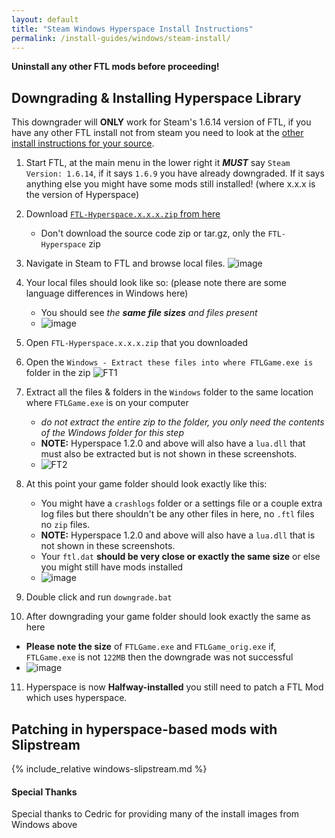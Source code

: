 ```yaml
---
layout: default
title: "Steam Windows Hyperspace Install Instructions"
permalink: /install-guides/windows/steam-install/
---
```


**Uninstall any other FTL mods before proceeding!**

## Downgrading & Installing Hyperspace Library

This downgrader will **ONLY** work for Steam's 1.6.14 version of FTL, if you have any other FTL install not from steam you need to look at the [other install instructions for your source](/install-guides/windows/).

1. Start FTL, at the main menu in the lower right it ***MUST*** say `Steam Version: 1.6.14`, if it says `1.6.9` you have already downgraded. If it says anything else you might have some mods still installed! (where x.x.x is the version of Hyperspace)
2. Download [`FTL-Hyperspace.x.x.x.zip` from here](https://github.com/FTL-Hyperspace/FTL-Hyperspace/releases/latest)
   - Don't download the source code zip or tar.gz, only the `FTL-Hyperspace` zip
3. Navigate in Steam to FTL and browse local files. ![image](https://user-images.githubusercontent.com/1423894/173640622-7c442fc2-89a2-418f-ba28-354568381263.png)
4. Your local files should look like so: (please note there are some language differences in Windows here)
   - You should see *the __same file sizes__ and files present*
   - ![image](https://user-images.githubusercontent.com/1423894/173657085-225a9560-411e-4a20-b707-b836ba36e551.png)

5. Open `FTL-Hyperspace.x.x.x.zip` that you downloaded
6. Open the `Windows - Extract these files into where FTLGame.exe is` folder in the zip ![FT1](https://user-images.githubusercontent.com/1423894/173667147-1cc5f424-7d9b-455b-a5db-83c2b9aba2a4.png)

7. Extract all the files & folders in the `Windows` folder to the same location where `FTLGame.exe` is on your computer
   - *do not extract the entire zip to the folder, you only need the contents of the Windows folder for this step*
   - **NOTE:** Hyperspace 1.2.0 and above will also have a `lua.dll` that must also be extracted but is not shown in these screenshots.
   - ![FT2](https://user-images.githubusercontent.com/1423894/173667301-421fb58e-57c8-43e9-8339-7a01490fd18a.png)

8. At this point your game folder should look exactly like this:
   - You might have a `crashlogs` folder or a settings file or a couple extra log files but there shouldn't be any other files in here, no `.ftl` files no `zip` files.
   - **NOTE:** Hyperspace 1.2.0 and above will also have a `lua.dll` that is not shown in these screenshots.
   - Your `ftl.dat` **should be very close or exactly the same size** or else you might still have mods installed
   - ![image](https://user-images.githubusercontent.com/1423894/173661274-86382f69-9141-4ff9-a23f-f7cbd0c8aec0.png)
9. Double click and run `downgrade.bat`
10. After downgrading your game folder should look exactly the same as here
   - **Please note the size** of `FTLGame.exe` and `FTLGame_orig.exe` if, `FTLGame.exe` is not `122MB` then the downgrade was not successful
   - ![image](https://user-images.githubusercontent.com/1423894/173661659-51d293fa-7f33-4292-8a13-80b7050e5e9d.png)
11. Hyperspace is now **Halfway-installed** you still need to patch a FTL Mod which uses hyperspace.

## Patching in hyperspace-based mods with Slipstream
{% include_relative windows-slipstream.md %}

#### Special Thanks
Special thanks to Cedric for providing many of the install images from Windows above
